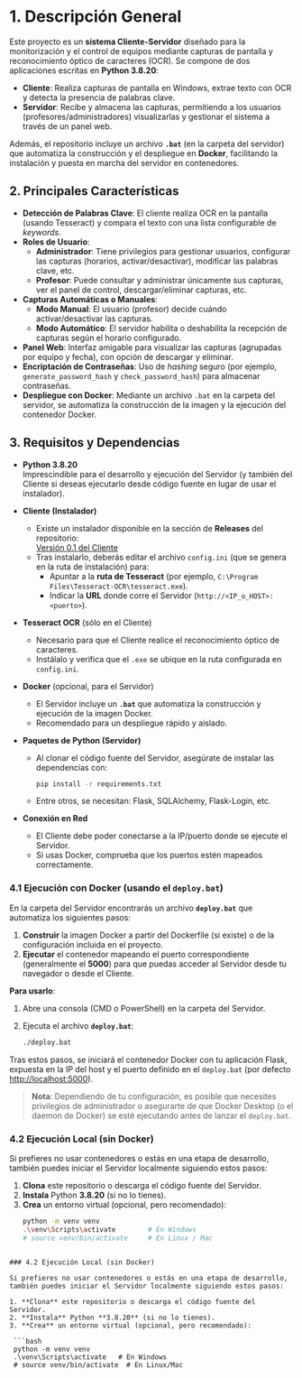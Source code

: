 # 1. Descripción General

Este proyecto es un **sistema Cliente-Servidor** diseñado para la monitorización y el control de equipos mediante capturas de pantalla y reconocimiento óptico de caracteres (OCR). Se compone de dos aplicaciones escritas en **Python 3.8.20**:

- **Cliente**: Realiza capturas de pantalla en Windows, extrae texto con OCR y detecta la presencia de palabras clave.
- **Servidor**: Recibe y almacena las capturas, permitiendo a los usuarios (profesores/administradores) visualizarlas y gestionar el sistema a través de un panel web.

Además, el repositorio incluye un archivo **`.bat`** (en la carpeta del servidor) que automatiza la construcción y el despliegue en **Docker**, facilitando la instalación y puesta en marcha del servidor en contenedores.

## 2. Principales Características

- **Detección de Palabras Clave**: El cliente realiza OCR en la pantalla (usando Tesseract) y compara el texto con una lista configurable de _keywords_.  
- **Roles de Usuario**:  
  - **Administrador**: Tiene privilegios para gestionar usuarios, configurar las capturas (horarios, activar/desactivar), modificar las palabras clave, etc.  
  - **Profesor**: Puede consultar y administrar únicamente sus capturas, ver el panel de control, descargar/eliminar capturas, etc.  
- **Capturas Automáticas o Manuales**:  
  - **Modo Manual**: El usuario (profesor) decide cuándo activar/desactivar las capturas.  
  - **Modo Automático**: El servidor habilita o deshabilita la recepción de capturas según el horario configurado.  
- **Panel Web**: Interfaz amigable para visualizar las capturas (agrupadas por equipo y fecha), con opción de descargar y eliminar.  
- **Encriptación de Contraseñas**: Uso de _hashing_ seguro (por ejemplo, `generate_password_hash` y `check_password_hash`) para almacenar contraseñas.  
- **Despliegue con Docker**: Mediante un archivo `.bat` en la carpeta del servidor, se automatiza la construcción de la imagen y la ejecución del contenedor Docker.  

## 3. Requisitos y Dependencias

- **Python 3.8.20**  
  Imprescindible para el desarrollo y ejecución del Servidor (y también del Cliente si deseas ejecutarlo desde código fuente en lugar de usar el instalador).

- **Cliente (Instalador)**  
  - Existe un instalador disponible en la sección de **Releases** del repositorio:  
    [Versión 0.1 del Cliente](https://github.com/IvanBanhosPinheiro/Detector_Ia_Trabajo_Final/releases/tag/v0.1)  
  - Tras instalarlo, deberás editar el archivo `config.ini` (que se genera en la ruta de instalación) para:
    - Apuntar a la **ruta de Tesseract** (por ejemplo, `C:\Program Files\Tesseract-OCR\tesseract.exe`).
    - Indicar la **URL** donde corre el Servidor (`http://<IP_o_HOST>:<puerto>`).

- **Tesseract OCR** (sólo en el Cliente)  
  - Necesario para que el Cliente realice el reconocimiento óptico de caracteres.
  - Instálalo y verifica que el `.exe` se ubique en la ruta configurada en `config.ini`.

- **Docker** (opcional, para el Servidor)  
  - El Servidor incluye un **`.bat`** que automatiza la construcción y ejecución de la imagen Docker.
  - Recomendado para un despliegue rápido y aislado.

- **Paquetes de Python (Servidor)**  
  - Al clonar el código fuente del Servidor, asegúrate de instalar las dependencias con:  
    ```bash
    pip install -r requirements.txt
    ```
  - Entre otros, se necesitan: Flask, SQLAlchemy, Flask-Login, etc.

- **Conexión en Red**  
  - El Cliente debe poder conectarse a la IP/puerto donde se ejecute el Servidor.
  - Si usas Docker, comprueba que los puertos estén mapeados correctamente.

### 4.1 Ejecución con Docker (usando el `deploy.bat`)

En la carpeta del Servidor encontrarás un archivo **`deploy.bat`** que automatiza los siguientes pasos:

1. **Construir** la imagen Docker a partir del Dockerfile (si existe) o de la configuración incluida en el proyecto.  
2. **Ejecutar** el contenedor mapeando el puerto correspondiente (generalmente el **5000**) para que puedas acceder al Servidor desde tu navegador o desde el Cliente.

**Para usarlo**:

1. Abre una consola (CMD o PowerShell) en la carpeta del Servidor.  
2. Ejecuta el archivo **`deploy.bat`**:

   ```bash
   ./deploy.bat
   ```
Tras estos pasos, se iniciará el contenedor Docker con tu aplicación Flask, expuesta en la IP del host y el puerto definido en el `deploy.bat` (por defecto [http://localhost:5000](http://localhost:5000)).

> **Nota**: Dependiendo de tu configuración, es posible que necesites privilegios de administrador o asegurarte de que Docker Desktop (o el daemon de Docker) se esté ejecutando antes de lanzar el `deploy.bat`.

### 4.2 Ejecución Local (sin Docker)

Si prefieres no usar contenedores o estás en una etapa de desarrollo, también puedes iniciar el Servidor localmente siguiendo estos pasos:

1. **Clona** este repositorio o descarga el código fuente del Servidor.  
2. **Instala** Python **3.8.20** (si no lo tienes).  
3. **Crea** un entorno virtual (opcional, pero recomendado):
   ```bash
   python -m venv venv
   .\venv\Scripts\activate        # En Windows
   # source venv/bin/activate     # En Linux / Mac
  ```
  
### 4.2 Ejecución Local (sin Docker)

Si prefieres no usar contenedores o estás en una etapa de desarrollo, también puedes iniciar el Servidor localmente siguiendo estos pasos:

1. **Clona** este repositorio o descarga el código fuente del Servidor.  
2. **Instala** Python **3.8.20** (si no lo tienes).  
3. **Crea** un entorno virtual (opcional, pero recomendado):

   ```bash
   python -m venv venv
   .\venv\Scripts\activate   # En Windows
   # source venv/bin/activate  # En Linux/Mac
   ```
   
